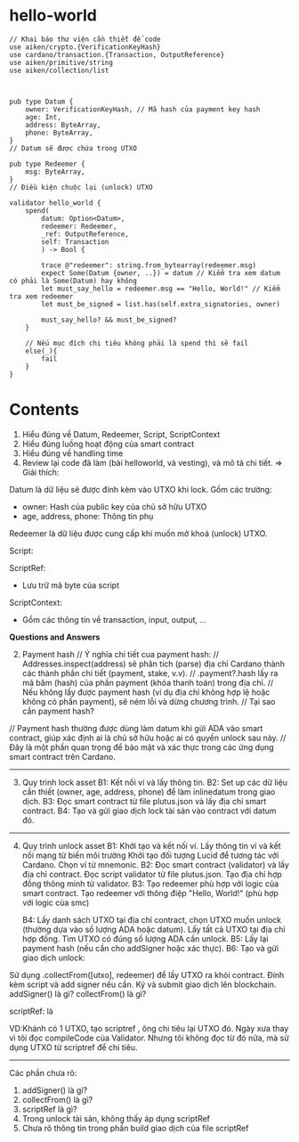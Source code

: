# hello-world

```aiken
// Khai báo thư viện cần thiết để code
use aiken/crypto.{VerificationKeyHash}
use cardano/transaction.{Transaction, OutputReference}
use aiken/primitive/string
use aiken/collection/list



pub type Datum {
    owner: VerificationKeyHash, // Mã hash của payment key hash
    age: Int,
    address: ByteArray,
    phone: ByteArray,
}
// Datum sẽ được chứa trong UTXO

pub type Redeemer {
    msg: ByteArray,
}
// Điều kiện chuộc lại (unlock) UTXO

validator hello_world {
    spend(
        datum: Option<Datum>,
        redeemer: Redeemer,
        _ref: OutputReference,
        self: Transaction
        ) -> Bool {

        trace @"redeemer": string.from_bytearray(redeemer.msg)
        expect Some(Datum {owner, ..}) = datum // Kiểm tra xem datum có phải là Some(Datum) hay không
        let must_say_hello = redeemer.msg == "Hello, World!" // Kiểm tra xem redeemer
        let must_be_signed = list.has(self.extra_signatories, owner)

        must_say_hello? && must_be_signed?
    }

    // Nếu mục đích chi tiêu không phải là spend thì sẽ fail
    else(_){
        fail
    }
}
```

# Contents

1. Hiểu đúng về Datum, Redeemer, Script, ScriptContext
2. Hiểu đúng luồng hoạt động của smart contract
3. Hiểu đúng về handling time
4. Review lại code đã làm (bài helloworld, và vesting), và mô tả chi tiết.
   => Giải thích:

Datum là dữ liệu sẽ được đính kèm vào UTXO khi lock.
Gồm các trường:

- owner: Hash của public key của chủ sở hữu UTXO
- age, address, phone: Thông tin phụ

Redeemer là dữ liệu được cung cấp khi muốn mở khoá (unlock) UTXO.

Script:

ScriptRef:

- Lưu trữ mã byte của script

ScriptContext:

- Gồm các thông tin về transaction, input, output, ...

**Questions and Answers**

2. Payment hash
   // Ý nghĩa chi tiết cua payment hash:
   // Addresses.inspect(address) sẽ phân tích (parse) địa chỉ Cardano thành các thành phần chi tiết (payment, stake, v.v).
   // .payment?.hash lấy ra mã băm (hash) của phần payment (khóa thanh toán) trong địa chỉ.
   // Nếu không lấy được payment hash (ví dụ địa chỉ không hợp lệ hoặc không có phần payment), sẽ ném lỗi và dừng chương trình.
   // Tại sao cần payment hash?

// Payment hash thường được dùng làm datum khi gửi ADA vào smart contract, giúp xác định ai là chủ sở hữu hoặc ai có quyền unlock sau này.
// Đây là một phần quan trọng để bảo mật và xác thực trong các ứng dụng smart contract trên Cardano.

---

3. Quy trình lock asset
   B1: Kết nối ví và lấy thông tin.
   B2: Set up các dữ liệu cần thiết (owner, age, address, phone) để làm inlinedatum trong giao dịch.
   B3: Đọc smart contract từ file plutus.json và lấy địa chỉ smart contract.
   B4: Tạo và gửi giao dịch lock tài sản vào contract với datum đó.

---

4. Quy trình unlock asset
   B1: Khởi tạo và kết nối ví.
   Lấy thông tin ví và kết nối mạng từ biến môi trường
   Khởi tạo đối tượng Lucid để tương tác với Cardano.
   Chọn ví từ mnemonic.
   B2: Đọc smart contract (validator) và lấy địa chỉ contract.
   Đọc script validator từ file plutus.json.
   Tạo địa chỉ hợp đồng thông minh từ validator.
   B3: Tạo redeemer phù hợp với logic của smart contract.
   Tạo redeemer với thông điệp "Hello, World!" (phù hợp với logic của smc)

   B4: Lấy danh sách UTXO tại địa chỉ contract, chọn UTXO muốn unlock (thường dựa vào số lượng ADA hoặc datum).
   Lấy tất cả UTXO tại địa chỉ hợp đồng.
   Tìm UTXO có đúng số lượng ADA cần unlock.
   B5: Lấy lại payment hash (nếu cần cho addSigner hoặc xác thực).
   B6: Tạo và gửi giao dịch unlock:

Sử dụng .collectFrom([utxo], redeemer) để lấy UTXO ra khỏi contract.
Đính kèm script và add signer nếu cần.
Ký và submit giao dịch lên blockchain.
addSigner() là gì?
collectFrom() là gì?

scriptRef: là

VD:Khánh có 1 UTXO, tạo scriptref , ông chi tiêu lại UTXO đó. Ngày xưa thay vì tôi đọc compileCode của Validator.
Nhưng tôi không đọc từ đó nữa, mà sử dụng UTXO từ scriptref để chi tiêu.

---

Các phần chưa rõ:

1. addSigner() là gì?
2. collectFrom() là gì?
3. scriptRef là gì?
4. Trong unlock tài sản, không thấy áp dụng scriptRef
5. Chưa rõ thông tin trong phần build giao dịch của file scriptRef
